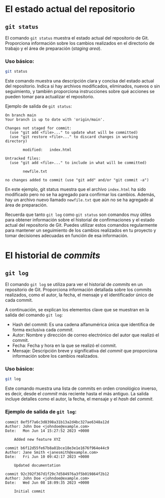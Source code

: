 # El estado actual del repositorio

## `git status`

El comando `git status` muestra el estado actual del repositorio de Git. Proporciona información sobre los cambios realizados en el directorio de trabajo y el área de preparación (*staging area*).

### Uso básico:

```bash
git status
```

Este comando muestra una descripción clara y concisa del estado actual del repositorio. Indica si hay archivos modificados, eliminados, nuevos o sin seguimiento, y también proporciona instrucciones sobre qué acciones se pueden tomar para actualizar el repositorio.

Ejemplo de salida de `git status`:

```
On branch main
Your branch is up to date with 'origin/main'.

Changes not staged for commit:
  (use "git add <file>..." to update what will be committed)
  (use "git restore <file>..." to discard changes in working directory)

        modified:   index.html

Untracked files:
  (use "git add <file>..." to include in what will be committed)

        newfile.txt

no changes added to commit (use "git add" and/or "git commit -a")
```

En este ejemplo, git status muestra que el archivo `index.html` ha sido modificado pero no se ha agregado para confirmar los cambios. Además, hay un archivo nuevo llamado `newfile.txt` que aún no se ha agregado al área de preparación.

Recuerda que tanto `git log` como `git status` son comandos muy útiles para obtener información sobre el historial de confirmaciones y el estado actual del repositorio de Git. Puedes utilizar estos comandos regularmente para mantener un seguimiento de los cambios realizados en tu proyecto y tomar decisiones adecuadas en función de esa información.

# El historial de *commits*

## `git log`

El comando `git log` se utiliza para ver el historial de *commits* en un repositorio de Git. Proporciona información detallada sobre los commits realizados, como el autor, la fecha, el mensaje y el identificador único de cada commit.

A continuación, se explican los elementos clave que se muestran en la salida del comando `git log`:

- Hash del commit: Es una cadena alfanumérica única que identifica de forma exclusiva cada *commit*.
- Autor: Nombre y dirección de correo electrónico del autor que realizó el commit.
- Fecha: Fecha y hora en la que se realizó el commit.
- Mensaje: Descripción breve y significativa del *commit* que proporciona información sobre los cambios realizados.

### Uso básico:

```bash
git log
```

Este comando muestra una lista de commits en orden cronológico inverso, es decir, desde el *commit* más reciente hasta el más antiguo. La salida incluye detalles como el autor, la fecha, el mensaje y el *hash* del *commit*.

### Ejemplo de salida de `git log`:

```
commit 8ef5f7a6c3d8398a31b13a2d4bc327ae6348a12d
Author: John Doe <johndoe@example.com>
Date:   Mon Jun 14 15:27:52 2023 +0000

    Added new feature XYZ

commit b6f12d55fe67b8a81bce18e3e1e1676f964e44c9
Author: Jane Smith <janesmith@example.com>
Date:   Fri Jun 10 09:42:17 2023 +0000

    Updated documentation

commit 92c392f367d1f29c7d584976a3f5b019864f2b12
Author: John Doe <johndoe@example.com>
Date:   Wed Jun 08 18:09:35 2023 +0000

    Initial commit
```